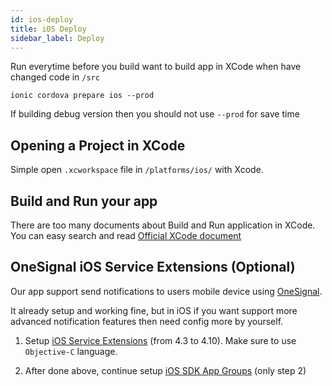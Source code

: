 ```yaml
---
id: ios-deploy
title: iOS Deploy
sidebar_label: Deploy
---
```


Run everytime before you build want to build app in XCode when have changed code in `/src`

```
ionic cordova prepare ios --prod
```

If building debug version then you should not use `--prod` for save time

## Opening a Project in XCode

Simple open `.xcworkspace` file in `/platforms/ios/` with Xcode.

## Build and Run your app

There are too many documents about Build and Run application in XCode. You can easy search and read [Official XCode document](https://developer.apple.com/library/archive/documentation/ToolsLanguages/Conceptual/Xcode_Overview/BuildingYourApp.html)

## OneSignal iOS Service Extensions (Optional)

Our app support send notifications to users mobile device using [OneSignal](guides-push-notification.md).

It already setup and working fine, but in iOS if you want support more advanced notification features then need config more by yourself.

1. Setup <a href="https://documentation.onesignal.com/docs/cordova-sdk-setup#ios-service-extensions" target="_blank">iOS Service Extensions</a> (from 4.3 to 4.10). Make sure to use `Objective-C` language.

2. After done above, continue setup <a href="https://documentation.onesignal.com/docs/ios-sdk-app-groups-setup#2-enable-app-groups-capability" target="_blank">iOS SDK App Groups</a> (only step 2)
